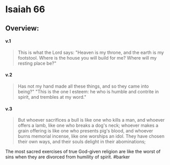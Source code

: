 # Isaiah 66

## Overview:



#### v.1
>This is what the Lord says: "Heaven is my throne, and the earth is my footstool. Where is the house you will build for me? Where will my resting place be?"

#### v.2
>Has not my hand made all these things, and so they came into being?" "This is the one I esteem: he who is humble and contrite in spirit, and trembles at my word."

#### v.3
>But whoever sacrifices a bull is like one who kills a man, and whoever offers a lamb, like one who breaks a dog's neck; whoever makes a grain offering is like one who presents pig's blood, and whoever burns memorial incense, like one worships an idol. They have chosen their own ways, and their souls delight in their abominations;

The most sacred exercises of true God-given religion are like the worst of sins when they are divorced from humility of spirit.
#barker 

